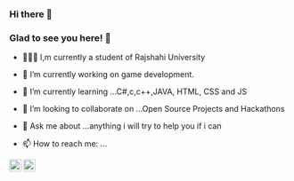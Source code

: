 ### Hi there 👋

### Glad to see you here! 🤩 &nbsp;

- 🚴🏻‍♀️ I,m currently a student of Rajshahi University
- 🔭 I’m currently working on game development.
- 🌱 I’m currently learning ...C#,c,c++,JAVA, HTML, CSS and JS
- 👯 I’m looking to collaborate on ...Open Source Projects and Hackathons
- 💬 Ask me about ...anything i will try to help you if i can  

- 📫 How to reach me: ...
<a href="https://github.com/Nirjorsaharudro">
  <img align="left" alt="Rudro's Github" width="22px" src="https://cdn.jsdelivr.net/npm/simple-icons@v3/icons/github.svg" />
</a>
<a href="https://www.facebook.com/profile.php?id=100007818135481">
  <img align="left" alt="Rudro's Facebook" width="22px" src="https://cdn.jsdelivr.net/npm/simple-icons@v3/icons/facebook.svg" />
</a>
